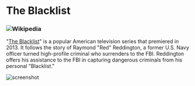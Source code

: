 # The Blacklist

### ![Wikipedia](https://img.shields.io/badge/Wikipedia-%23000000.svg?style=for-the-badge&logo=wikipedia&logoColor=white)
"[The Blacklist](https://en.wikipedia.org/wiki/The_Blacklist)" is a popular American television series that premiered in 2013. It follows the story of Raymond "Red" Reddington, a former U.S. Navy officer turned high-profile criminal who surrenders to the FBI. Reddington offers his assistance to the FBI in capturing dangerous criminals from his personal "Blacklist."

![screenshot](https://ik.imagekit.io/ivw8jbdbt/TBLX/screenshots/screenshot.jpg)
